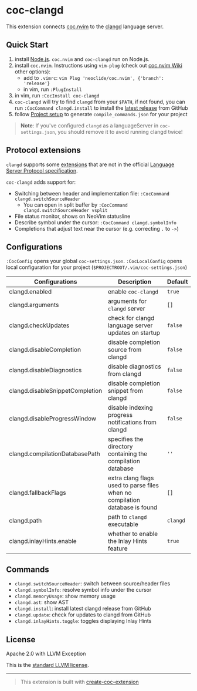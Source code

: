 # coc-clangd

This extension connects [coc.nvim][] to the [clangd][] language server.

## Quick Start

1. install [Node.js][]. `coc.nvim` and `coc-clangd` run on Node.js.
1. install `coc.nvim`. Instructions using `vim-plug` (check out [coc.nvim Wiki][] other options):
   - add to `.vimrc`: `vim Plug 'neoclide/coc.nvim', {'branch': 'release'}`
   - in vim, run `:PlugInstall`
1. in vim, run `:CocInstall coc-clangd`
1. `coc-clangd` will try to find `clangd` from your `$PATH`, if not found, you can run `:CocCommand clangd.install` to install the [latest release][] from GitHub
1. follow [Project setup][] to generate `compile_commands.json` for your project

> **Note**: If you've configured `clangd` as a languageServer in `coc-settings.json`, you should remove it to avoid running clangd twice!

## Protocol extensions

`clangd` supports some [extensions][] that are not in the official [Language Server Protocol specification][lsp].

`coc-clangd` adds support for:

- Switching between header and implementation file: `:CocCommand clangd.switchSourceHeader`
  - You can open in split buffer by `:CocCommand clangd.switchSourceHeader vsplit`
- File status monitor, shows on NeoVim statusline
- Describe symbol under the cursor: `:CocCommand clangd.symbolInfo`
- Completions that adjust text near the cursor (e.g. correcting `.` to `->`)

## Configurations

`:CocConfig` opens your global `coc-settings.json`. `:CocLocalConfig` opens local configuration for your project (`$PROJECTROOT/.vim/coc-settings.json`)

| Configurations                  | Description                                                                          | Default  |
| ------------------------------- | ------------------------------------------------------------------------------------ | -------- |
| clangd.enabled                  | enable `coc-clangd`                                                                  | `true`   |
| clangd.arguments                | arguments for `clangd` server                                                        | `[]`     |
| clangd.checkUpdates             | check for clangd language server updates on startup                                  | `false`  |
| clangd.disableCompletion        | disable completion source from clangd                                                | `false`  |
| clangd.disableDiagnostics       | disable diagnostics from clangd                                                      | `false`  |
| clangd.disableSnippetCompletion | disable completion snippet from clangd                                               | `false`  |
| clangd.disableProgressWindow    | disable indexing progress notifications from clangd                                  | `false`  |
| clangd.compilationDatabasePath  | specifies the directory containing the compilation database                          | `''`     |
| clangd.fallbackFlags            | extra clang flags used to parse files when no compilation database is found          | `[]`     |
| clangd.path                     | path to `clangd` executable                                                          | `clangd` |
| clangd.inlayHints.enable        | whether to enable the Inlay Hints feature                                            | `true`   |

## Commands

- `clangd.switchSourceHeader`: switch between source/header files
- `clangd.symbolInfo`: resolve symbol info under the cursor
- `clangd.memoryUsage`: show memory usage
- `clangd.ast`: show AST
- `clangd.install`: install latest clangd release from GitHub
- `clangd.update`: check for updates to clangd from GitHub
- `clangd.inlayHints.toggle`: toggles displaying Inlay Hints

## License

Apache 2.0 with LLVM Exception

This is the [standard LLVM license](https://llvm.org/foundation/relicensing/).

---

> This extension is built with [create-coc-extension](https://github.com/fannheyward/create-coc-extension)

[node.js]: https://nodejs.org/en/
[clangd]: https://clangd.llvm.org/installation.html
[coc.nvim]: https://github.com/neoclide/coc.nvim
[coc.nvim wiki]: https://github.com/neoclide/coc.nvim/wiki/Install-coc.nvim
[lsp]: https://microsoft.github.io/language-server-protocol/specification
[extensions]: https://clangd.llvm.org/extensions.html
[latest release]: https://github.com/clangd/clangd/releases
[project setup]: https://clangd.llvm.org/installation.html#project-setup
